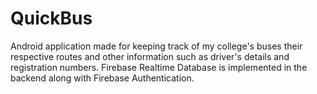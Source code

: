 # QuickBus

Android application made for keeping track of my college's buses their respective routes and other information such as driver's details and registration numbers. Firebase Realtime Database is implemented in the backend along with Firebase Authentication.
